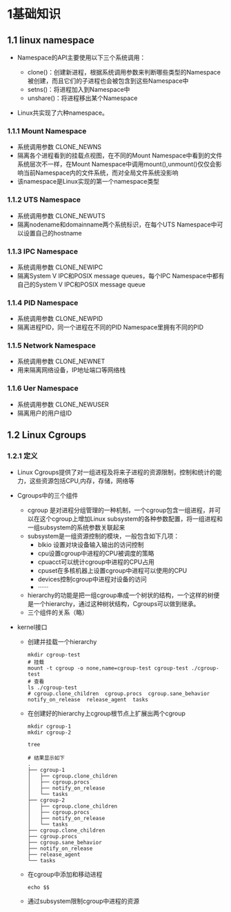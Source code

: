#  1基础知识

## 1.1 linux namespace

- Namespace的API主要使用以下三个系统调用：
  - clone()：创建新进程，根据系统调用参数来判断哪些类型的Namespace被创建，而且它们的子进程也会被包含到这些Namespace中
  - setns()：将进程加入到Namespace中
  - unshare()：将进程移出某个Namespace

- Linux共实现了六种namespace。

### 1.1.1 Mount Namespace

- 系统调用参数 CLONE_NEWNS
- 隔离各个进程看到的挂载点视图，在不同的Mount Namespace中看到的文件系统层次不一样，在Mount Namespace中调用mount(),unmount()仅仅会影响当前Namespace内的文件系统，而对全局文件系统没影响
- 该namespace是Linux实现的第一个namespace类型

### 1.1.2 UTS Namespace

- 系统调用参数 CLONE_NEWUTS
- 隔离nodename和domainname两个系统标识，在每个UTS Namespace中可以设置自己的hostname

### 1.1.3 IPC Namespace

- 系统调用参数 CLONE_NEWIPC
- 隔离System V IPC和POSIX message queues，每个IPC Namespace中都有自己的System V IPC和POSIX message queue

### 1.1.4 PID Namespace

- 系统调用参数 CLONE_NEWPID
- 隔离进程PID，同一个进程在不同的PID Namespace里拥有不同的PID

### 1.1.5 Network Namespace

- 系统调用参数 CLONE_NEWNET
- 用来隔离网络设备，IP地址端口等网络栈

### 1.1.6 Uer Namespace

- 系统调用参数 CLONE_NEWUSER
- 隔离用户的用户组ID



## 1.2 Linux Cgroups

### 1.2.1 定义

- Linux Cgroups提供了对一组进程及将来子进程的资源限制，控制和统计的能力，这些资源包括CPU,内存，存储，网络等
- Cgroups中的三个组件
  - cgroup 是对进程分组管理的一种机制，一个cgroup包含一组进程，并可以在这个cgroup上增加Linux subsystem的各种参数配置，将一组进程和一组subsystem的系统参数关联起来
  - subsystem是一组资源控制的模块，一般包含如下几项：
    - blkio 设置对块设备输入输出的访问控制
    - cpu设置cgroup中进程的CPU被调度的策略
    - cpuacct可以统计cgroup中进程的CPU占用
    - cpuset在多核机器上设置cgroup中进程可以使用的CPU
    - devices控制cgroup中进程对设备的访问
    - ······
  - hierarchy的功能是把一组cgroup串成一个树状的结构，一个这样的树便是一个hierarchy，通过这种树状结构，Cgroups可以做到继承。
  - 三个组件的关系（略）

- kernel接口

  - 创建并挂载一个hierarchy

    ```shell
    mkdir cgroup-test
    # 挂载
    mount -t cgroup -o none,name=cgroup-test cgroup-test ./cgroup-test
    # 查看
    ls ./cgroup-test
    # cgroup.clone_children  cgroup.procs  cgroup.sane_behavior  notify_on_release  release_agent  tasks
    ```

  - 在创建好的hierarchy上cgroup根节点上扩展出两个cgroup

    ```shell
    mkdir cgroup-1
    mkdir cgroup-2
    
    tree
    
    # 结果显示如下
    .
    ├── cgroup-1
    │   ├── cgroup.clone_children
    │   ├── cgroup.procs
    │   ├── notify_on_release
    │   └── tasks
    ├── cgroup-2
    │   ├── cgroup.clone_children
    │   ├── cgroup.procs
    │   ├── notify_on_release
    │   └── tasks
    ├── cgroup.clone_children
    ├── cgroup.procs
    ├── cgroup.sane_behavior
    ├── notify_on_release
    ├── release_agent
    └── tasks
    
    ```

    

  - 在cgroup中添加和移动进程

    ```shell
    echo $$
    
    ```

    

  - 通过subsystem限制cgroup中进程的资源